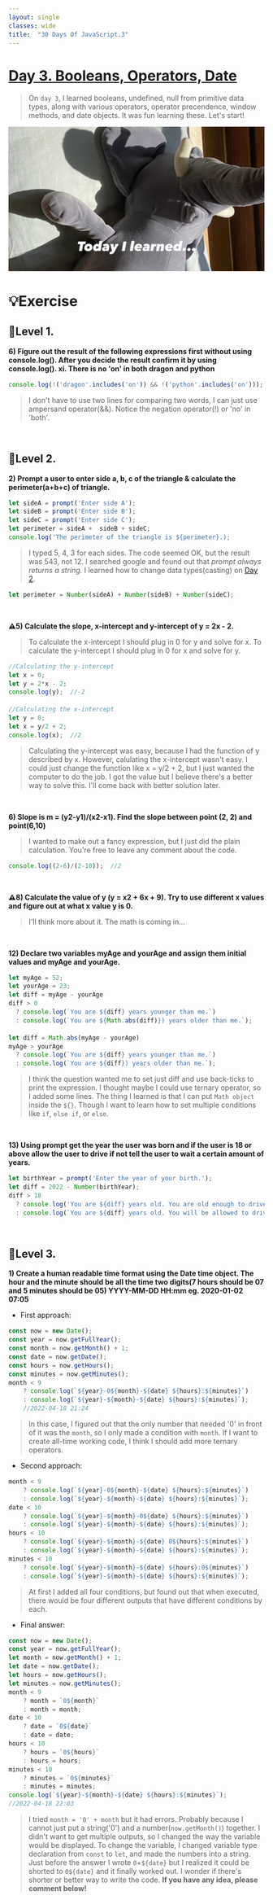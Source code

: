 ```yaml
---
layout: single
classes: wide
title:  "30 Days Of JavaScript.3"
---
```


# [Day 3. Booleans, Operators, Date][2]

> On `day 3`, I learned booleans, undefined, null from primitive data types, along with various operators, operator precendence, window methods, and date objects. It was fun learning these. Let's start!

![header image TIl](../assets/images/til.jpg)


# 💡Exercise
## 👟Level 1.
**6) Figure out the result of the following expressions first without using console.log(). After you decide the result confirm it by using console.log().
xi. There is no 'on' in both dragon and python**

```js
console.log(!('dragon'.includes('on')) && !('python'.includes('on'))); //false
```
> I don't have to use two lines for comparing two words, I can just use ampersand operator(&&). Notice the negation operator(!) or 'no' in 'both'.

<br>

## 👟Level 2.
**2) Prompt a user to enter side a, b, c of the triangle & calculate the perimeter(a+b+c) of triangle.**
```js
let sideA = prompt('Enter side A');
let sideB = prompt('Enter side B');
let sideC = prompt('Enter side C');
let perimeter = sideA +  sideB + sideC;
console.log('The perimeter of the triangle is ${perimeter}.);
```
> I typed 5, 4, 3 for each sides. The code seemed OK, but the result was 543, not 12. I searched google and found out that *prompt always returns a string.* I learned how to change data types(casting) on [Day 2][1].

```js
let perimeter = Number(sideA) + Number(sideB) + Number(sideC);
```
<br>

**⚠️5) Calculate the slope, x-intercept and y-intercept of y = 2x - 2.**
> To calculate the x-intercept I should plug in 0 for y and solve for x. To calculate the y-intercept I should plug in 0 for x and solve for y. 

```js
//Calculating the y-intercept
let x = 0;
let y = 2*x - 2; 
console.log(y);  //-2

//Calculating the x-intercept
let y = 0;
let x = y/2 + 2;
console.log(x);  //2
```

> Calculating the y-intercept was easy, because I had the function of y described by x. However, calulating the x-intercept wasn't easy. I could just change the function like x = y/2 + 2, but I just wanted the computer to do the job. I got the value but I believe there's a better way to solve this. I'll come back with better solution later.

<br>

**6) Slope is m = (y2-y1)/(x2-x1). Find the slope between point (2, 2) and point(6,10)**
> I wanted to make out a fancy expression, but I just did the plain calculation. You're free to leave any comment about the code.

```js
console.log((2-6)/(2-10));  //2
```

<br>

**⚠️8) Calculate the value of y (y = x2 + 6x + 9). Try to use different x values and figure out at what x value y is 0.**
> I'll think more about it. The math is coming in...

<br>

**12) Declare two variables myAge and yourAge and assign them initial values and myAge and yourAge.**

```js
let myAge = 52;
let yourAge = 23;
let diff = myAge - yourAge
diff > 0
  ? console.log(`You are ${diff} years younger than me.`)
  : console.log(`You are ${Math.abs(diff)}) years older than me.`);

let diff = Math.abs(myAge - yourAge)
myAge > yourAge
  ? console.log(`You are ${diff} years younger than me.`)
  : console.log(`You are ${diff}) years older than me.`);
```
> I think the question wanted me to set just diff and use back-ticks to print the expression. I thought maybe I could use ternary operator, so I added some lines. The thing I learned is that I can put `Math object` inside the `${}`. Though I want to learn how to set multiple conditions like `if`, `else if`, or `else`.

<br>

**13) Using prompt get the year the user was born and if the user is 18 or above allow the user to drive if not tell the user to wait a certain amount of years.**

```js
let birthYear = prompt('Enter the year of your birth.');
let diff = 2022 - Number(birthYear);
diff > 18
  ? console.log('You are ${diff} years old. You are old enough to drive.')
  : console.log(`You are ${diff} years old. You will be allowed to drive after ${18-diff} years.`);
  ```

<br>

## 👟Level 3.
**1) Create a human readable time format using the Date time object. The hour and the minute should be all the time two digits(7 hours should be 07 and 5 minutes should be 05)
YYYY-MM-DD HH:mm eg. 2020-01-02 07:05**

+ First approach:
```js
const now = new Date();
const year = now.getFullYear();
const month = now.getMonth() + 1;
const date = now.getDate();
const hours = now.getHours();
const minutes = now.getMinutes();
month < 9
    ? console.log(`${year}-0${month}-${date} ${hours}:${minutes}`)
    : console.log(`${year}-${month}-${date} ${hours}:${minutes}`);
    //2022-04-18 21:24
```
> In this case, I figured out that the only number that needed '0' in front of it was the `month`, so I only made a condition with `month`. If I want to create all-time working code, I think I should add more ternary operators.

+ Second approach:
```js
month < 9
    ? console.log(`${year}-0${month}-${date} ${hours}:${minutes}`)
    : console.log(`${year}-${month}-${date} ${hours}:${minutes}`);
date < 10
    ? console.log(`${year}-${month}-0${date} ${hours}:${minutes}`)
    : console.log(`${year}-${month}-${date} ${hours}:${minutes}`);
hours < 10
    ? console.log(`${year}-${month}-${date} 0${hours}:${minutes}`)
    : console.log(`${year}-${month}-${date} ${hours}:${minutes}`);
minutes < 10
    ? console.log(`${year}-${month}-${date} ${hours}:0${minutes}`)
    : console.log(`${year}-${month}-${date} ${hours}:${minutes}`);
```

> At first I added all four conditions, but found out that when executed, there would be four different outputs that have different conditions by each. 

+ Final answer: 
```js
const now = new Date();
const year = now.getFullYear();
let month = now.getMonth() + 1;
let date = now.getDate();
let hours = now.getHours();
let minutes = now.getMinutes();
month < 9
    ? month = `0${month}`
    : month = month;
date < 10
    ? date = `0${date}`
    : date = date;
hours < 10
    ? hours = `0${hours}`
    : hours = hours;
minutes < 10
    ? minutes = `0${minutes}`
    : minutes = minutes;
console.log(`${year}-${month}-${date} ${hours}:${minutes}`);
//2022-04-18 22:03
```

> I tried `month = '0' + month` but it had errors. Probably because I cannot just put a string('0') and a number(`now.getMonth()`) together. I didn't want to get multiple outputs, so I changed the way the variable would be displayed. To change the variable, I changed variable type declaration from `const` to `let`, and made the numbers into a string.<br>
Just before the answer I wrote `0`+`${date}` but I realized it could be shorted to `0${date}` and it finally worked out. I wonder if there's shorter or better way to write the code. **If you have any idea, please comment below!**


[1]: https://yendoz.github.io/js2/ "30 Days Of JavaScript.2"
[2]: https://github.com/Asabeneh/30-Days-Of-JavaScript/blob/master/03_Day_Booleans_operators_date/03_booleans_operators_date.md